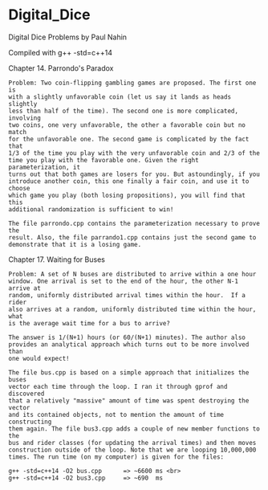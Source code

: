 # Digital_Dice
Digital Dice Problems by Paul Nahin

Compiled with
g++ -std=c++14

Chapter 14. Parrondo's Paradox <br>

	Problem: Two coin-flipping gambling games are proposed. The first one is
	with a slightly unfavorable coin (let us say it lands as heads slightly
	less than half of the time). The second one is more complicated, involving
	two coins, one very unfavorable, the other a favorable coin but no match
	for the unfavorable one. The second game is complicated by the fact that
	1/3 of the time you play with the very unfavorable coin and 2/3 of the
	time you play with the favorable one. Given the right parameterization, it
	turns out that both games are losers for you. But astoundingly, if you
	introduce another coin, this one finally a fair coin, and use it to choose
	which game you play (both losing propositions), you will find that this
	additional randomization is sufficient to win!

	The file parrondo.cpp contains the parameterization necessary to prove the
	result. Also, the file parrando1.cpp contains just the second game to
	demonstrate that it is a losing game.

Chapter 17. Waiting for Buses <br>

	Problem: A set of N buses are distributed to arrive within a one hour
	window. One arrival is set to the end of the hour, the other N-1 arrive at
	random, uniformly distributed arrival times within the hour.  If a rider
	also arrives at a random, uniformly distributed time within the hour, what
	is the average wait time for a bus to arrive?

	The answer is 1/(N+1) hours (or 60/(N+1) minutes). The author also
	provides an analytical approach which turns out to be more involved than
	one would expect!

	The file bus.cpp is based on a simple approach that initializes the buses
	vector each time through the loop. I ran it through gprof and discovered
	that a relatively "massive" amount of time was spent destroying the vector
	and its contained objects, not to mention the amount of time constructing
	them again. The file bus3.cpp adds a couple of new member functions to the
	bus and rider classes (for updating the arrival times) and then moves
	construction outside of the loop. Note that we are looping 10,000,000
	times. The run time (on my computer) is given for the files:

	g++ -std=c++14 -O2 bus.cpp		=> ~6600 ms <br>
	g++ -std=c++14 -O2 bus3.cpp		=> ~690  ms
